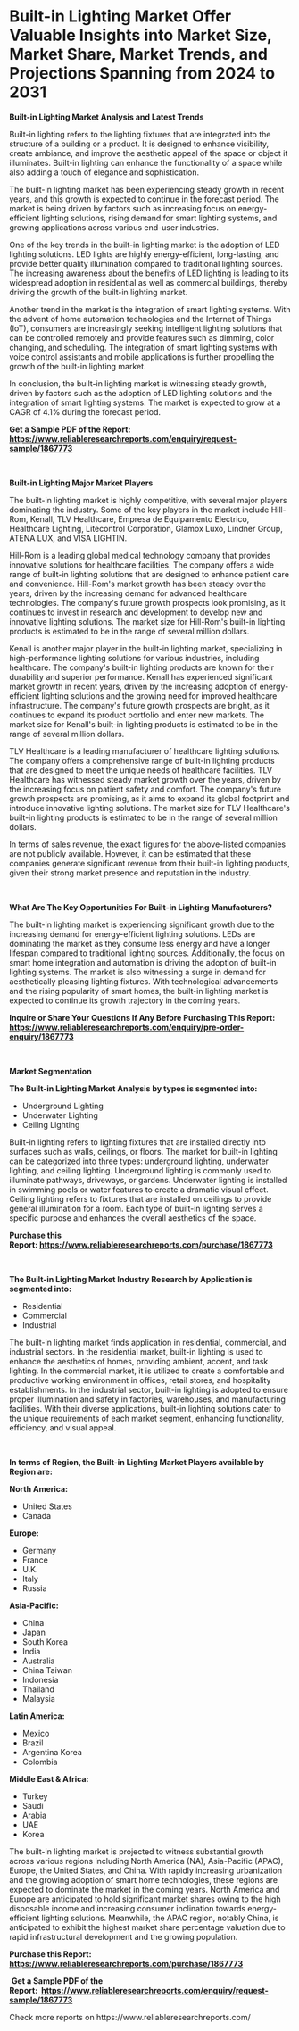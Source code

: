 <p><h1>Built-in Lighting Market Offer Valuable Insights into Market Size, Market Share, Market Trends, and Projections Spanning from 2024 to 2031</h1></p><p><strong>Built-in Lighting Market Analysis and Latest Trends</strong></p>
<p><p>Built-in lighting refers to the lighting fixtures that are integrated into the structure of a building or a product. It is designed to enhance visibility, create ambiance, and improve the aesthetic appeal of the space or object it illuminates. Built-in lighting can enhance the functionality of a space while also adding a touch of elegance and sophistication.</p><p>The built-in lighting market has been experiencing steady growth in recent years, and this growth is expected to continue in the forecast period. The market is being driven by factors such as increasing focus on energy-efficient lighting solutions, rising demand for smart lighting systems, and growing applications across various end-user industries.</p><p>One of the key trends in the built-in lighting market is the adoption of LED lighting solutions. LED lights are highly energy-efficient, long-lasting, and provide better quality illumination compared to traditional lighting sources. The increasing awareness about the benefits of LED lighting is leading to its widespread adoption in residential as well as commercial buildings, thereby driving the growth of the built-in lighting market.</p><p>Another trend in the market is the integration of smart lighting systems. With the advent of home automation technologies and the Internet of Things (IoT), consumers are increasingly seeking intelligent lighting solutions that can be controlled remotely and provide features such as dimming, color changing, and scheduling. The integration of smart lighting systems with voice control assistants and mobile applications is further propelling the growth of the built-in lighting market.</p><p>In conclusion, the built-in lighting market is witnessing steady growth, driven by factors such as the adoption of LED lighting solutions and the integration of smart lighting systems. The market is expected to grow at a CAGR of 4.1% during the forecast period.</p></p>
<p><strong>Get a Sample PDF of the Report:&nbsp; <a href="https://www.reliableresearchreports.com/enquiry/request-sample/1867773">https://www.reliableresearchreports.com/enquiry/request-sample/1867773</a></strong></p>
<p>&nbsp;</p>
<p><strong>Built-in Lighting Major Market Players</strong></p>
<p><p>The built-in lighting market is highly competitive, with several major players dominating the industry. Some of the key players in the market include Hill-Rom, Kenall, TLV Healthcare, Empresa de Equipamento Electrico, Healthcare Lighting, Litecontrol Corporation, Glamox Luxo, Lindner Group, ATENA LUX, and VISA LIGHTIN.</p><p>Hill-Rom is a leading global medical technology company that provides innovative solutions for healthcare facilities. The company offers a wide range of built-in lighting solutions that are designed to enhance patient care and convenience. Hill-Rom's market growth has been steady over the years, driven by the increasing demand for advanced healthcare technologies. The company's future growth prospects look promising, as it continues to invest in research and development to develop new and innovative lighting solutions. The market size for Hill-Rom's built-in lighting products is estimated to be in the range of several million dollars.</p><p>Kenall is another major player in the built-in lighting market, specializing in high-performance lighting solutions for various industries, including healthcare. The company's built-in lighting products are known for their durability and superior performance. Kenall has experienced significant market growth in recent years, driven by the increasing adoption of energy-efficient lighting solutions and the growing need for improved healthcare infrastructure. The company's future growth prospects are bright, as it continues to expand its product portfolio and enter new markets. The market size for Kenall's built-in lighting products is estimated to be in the range of several million dollars.</p><p>TLV Healthcare is a leading manufacturer of healthcare lighting solutions. The company offers a comprehensive range of built-in lighting products that are designed to meet the unique needs of healthcare facilities. TLV Healthcare has witnessed steady market growth over the years, driven by the increasing focus on patient safety and comfort. The company's future growth prospects are promising, as it aims to expand its global footprint and introduce innovative lighting solutions. The market size for TLV Healthcare's built-in lighting products is estimated to be in the range of several million dollars.</p><p>In terms of sales revenue, the exact figures for the above-listed companies are not publicly available. However, it can be estimated that these companies generate significant revenue from their built-in lighting products, given their strong market presence and reputation in the industry.</p></p>
<p>&nbsp;</p>
<p><strong>What Are The Key Opportunities For Built-in Lighting Manufacturers?</strong></p>
<p><p>The built-in lighting market is experiencing significant growth due to the increasing demand for energy-efficient lighting solutions. LEDs are dominating the market as they consume less energy and have a longer lifespan compared to traditional lighting sources. Additionally, the focus on smart home integration and automation is driving the adoption of built-in lighting systems. The market is also witnessing a surge in demand for aesthetically pleasing lighting fixtures. With technological advancements and the rising popularity of smart homes, the built-in lighting market is expected to continue its growth trajectory in the coming years.</p></p>
<p><strong>Inquire or Share Your Questions If Any Before Purchasing This Report: <a href="https://www.reliableresearchreports.com/enquiry/pre-order-enquiry/1867773">https://www.reliableresearchreports.com/enquiry/pre-order-enquiry/1867773</a></strong></p>
<p>&nbsp;</p>
<p><strong>Market Segmentation</strong></p>
<p><strong>The Built-in Lighting Market Analysis by types is segmented into:</strong></p>
<p><ul><li>Underground Lighting</li><li>Underwater Lighting</li><li>Ceiling Lighting</li></ul></p>
<p><p>Built-in lighting refers to lighting fixtures that are installed directly into surfaces such as walls, ceilings, or floors. The market for built-in lighting can be categorized into three types: underground lighting, underwater lighting, and ceiling lighting. Underground lighting is commonly used to illuminate pathways, driveways, or gardens. Underwater lighting is installed in swimming pools or water features to create a dramatic visual effect. Ceiling lighting refers to fixtures that are installed on ceilings to provide general illumination for a room. Each type of built-in lighting serves a specific purpose and enhances the overall aesthetics of the space.</p></p>
<p><strong>Purchase this Report:&nbsp;<a href="https://www.reliableresearchreports.com/purchase/1867773">https://www.reliableresearchreports.com/purchase/1867773</a></strong></p>
<p>&nbsp;</p>
<p><strong>The Built-in Lighting Market Industry Research by Application is segmented into:</strong></p>
<p><ul><li>Residential</li><li>Commercial</li><li>Industrial</li></ul></p>
<p><p>The built-in lighting market finds application in residential, commercial, and industrial sectors. In the residential market, built-in lighting is used to enhance the aesthetics of homes, providing ambient, accent, and task lighting. In the commercial market, it is utilized to create a comfortable and productive working environment in offices, retail stores, and hospitality establishments. In the industrial sector, built-in lighting is adopted to ensure proper illumination and safety in factories, warehouses, and manufacturing facilities. With their diverse applications, built-in lighting solutions cater to the unique requirements of each market segment, enhancing functionality, efficiency, and visual appeal.</p></p>
<p>&nbsp;</p>
<p><strong>In terms of Region, the Built-in Lighting Market Players available by Region are:</strong></p>
<p>
    <p> <strong> North America: </strong>
        <ul>
            <li>United States</li>
            <li>Canada</li>
        </ul>
        </p> 
    <p> <strong> Europe: </strong>
        <ul>
            <li>Germany</li>
            <li>France</li>
            <li>U.K.</li>
            <li>Italy</li>
            <li>Russia</li>
        </ul>
        </p> 
    <p> <strong> Asia-Pacific: </strong>
        <ul>
            <li>China</li>
            <li>Japan</li>
            <li>South Korea</li>
            <li>India</li>
            <li>Australia</li>
            <li>China Taiwan</li>
            <li>Indonesia</li>
            <li>Thailand</li>
            <li>Malaysia</li>
        </ul>
        </p> 
    <p> <strong> Latin America: </strong>
        <ul>
            <li>Mexico</li>
            <li>Brazil</li>
            <li>Argentina Korea</li>
            <li>Colombia</li>
        </ul>
        </p> 
    <p> <strong> Middle East & Africa: </strong>
        <ul>
            <li>Turkey</li>
            <li>Saudi</li>
            <li>Arabia</li>
            <li>UAE</li>
            <li>Korea</li>
        </ul>
    </p>
    </p>
<p><p>The built-in lighting market is projected to witness substantial growth across various regions including North America (NA), Asia-Pacific (APAC), Europe, the United States, and China. With rapidly increasing urbanization and the growing adoption of smart home technologies, these regions are expected to dominate the market in the coming years. North America and Europe are anticipated to hold significant market shares owing to the high disposable income and increasing consumer inclination towards energy-efficient lighting solutions. Meanwhile, the APAC region, notably China, is anticipated to exhibit the highest market share percentage valuation due to rapid infrastructural development and the growing population.</p></p>
<p><strong>Purchase this Report: <a href="https://www.reliableresearchreports.com/purchase/1867773">https://www.reliableresearchreports.com/purchase/1867773</a></strong></p>
<p>&nbsp;<strong>Get a Sample PDF of the Report:&nbsp;&nbsp;<a href="https://www.reliableresearchreports.com/enquiry/request-sample/1867773">https://www.reliableresearchreports.com/enquiry/request-sample/1867773</a></strong></p>
<p><strong></strong></p>
<p>Check more reports on https://www.reliableresearchreports.com/</p>